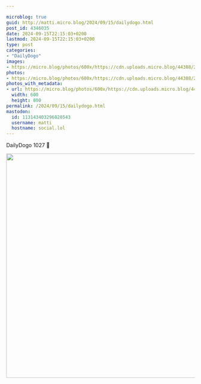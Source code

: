 ```yaml
---

microblog: true
guid: http://matti.micro.blog/2024/09/15/dailydogo.html
post_id: 4346035
date: 2024-09-15T22:15:03+0200
lastmod: 2024-09-15T22:15:03+0200
type: post
categories:
- "DailyDogo"
images:
- https://micro.blog/photos/600x/https://cdn.uploads.micro.blog/44388/2024/46132515243b4299a4733cd807ca3099.jpg
photos:
- https://micro.blog/photos/600x/https://cdn.uploads.micro.blog/44388/2024/46132515243b4299a4733cd807ca3099.jpg
photos_with_metadata:
- url: https://micro.blog/photos/600x/https://cdn.uploads.micro.blog/44388/2024/46132515243b4299a4733cd807ca3099.jpg
  width: 600
  height: 800
permalink: /2024/09/15/dailydogo.html
mastodon:
  id: 113143403296020543
  username: matti
  hostname: social.lol
---
```

DailyDogo 1027 🐶

<img src="/media/uploads/2024/46132515243b4299a4733cd807ca3099.jpg" width="600" alt="" />
